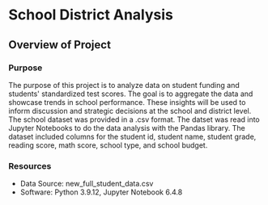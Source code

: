 # School District Analysis
## Overview of Project
### Purpose
The purpose of this project is to analyze data on student funding and students' standardized test scores. The goal is to aggregate the data and showcase trends in school performance. These insights will be used to inform discussion and strategic decisions at the school and district level. The school dataset was provided in a .csv format. The datset was read into Jupyter Notebooks to do the data analysis with the Pandas library. The dataset included columns for the student id, student name, student grade, reading score, math score, school type, and school budget. 

### Resources
* Data Source: new_full_student_data.csv
* Software: Python 3.9.12, Jupyter Notebook 6.4.8

